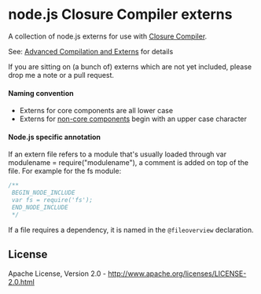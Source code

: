 node.js Closure Compiler externs
================================
A collection of node.js externs for use with [Closure Compiler](https://developers.google.com/closure/compiler/docs/overview).

See: [Advanced Compilation and Externs](https://developers.google.com/closure/compiler/docs/api-tutorial3) for details

If you are sitting on (a bunch of) externs which are not yet included, please drop me a note or a pull request.

#### Naming convention ####

* Externs for core components are all lower case
* Externs for [non-core components](https://github.com/dcodeIO/node.js-closure-compiler-externs/tree/master/contrib) begin with an upper case character

#### Node.js specific annotation ####

If an extern file refers to a module that's usually loaded through var modulename = require("modulename"), a comment is
added on top of the file. For example for the fs module:

````javascript
/**
 BEGIN_NODE_INCLUDE
 var fs = require('fs');
 END_NODE_INCLUDE
 */
````

If a file requires a dependency, it is named in the `@fileoverview` declaration.

License
-------
Apache License, Version 2.0 - http://www.apache.org/licenses/LICENSE-2.0.html
